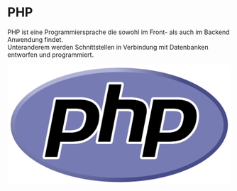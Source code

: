 # PHP

PHP ist eine Programmiersprache die sowohl im Front- als auch im Backend Anwendung findet. \
Unteranderem werden Schnittstellen in Verbindung mit Datenbanken entworfen und programmiert.

![PHP Logo](img/php-logo.png)